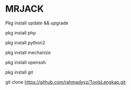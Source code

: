 # MRJACK

Pkg install update && upgrade

pkg install php

pkg install python2

pkg install mechanize

pkg install openssh

pkg install git

git clone https://github.com/rahmadxyz/ToolsLengkap.git
